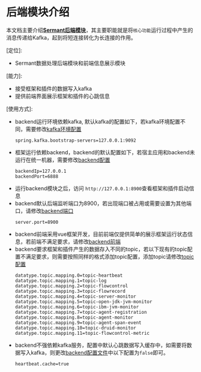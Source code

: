 # 后端模块介绍

本文档主要介绍[**Sermant后端模块**](https://github.com/huaweicloud/Sermant/tree/develop/sermant-backend)，其主要职能就是将`核心功能`运行过程中产生的消息传递给Kafka，起到将短连接转化为长连接的作用。

[定位]: 

- Sermant数据处理后端模块和前端信息展示模块

[能力]: 
- 接受框架和插件的数据写入kafka
- 提供前端界面展示框架和插件的心跳信息

[使用方式]:
- backend运行环境依赖kafka, 默认kafka的配置如下，若kafka环境配置不同，需要修改[kafka环境配置](https://github.com/huaweicloud/Sermant/tree/develop/sermant-backend/src/main/resources/application.properties)
  ```properties
  spring.kafka.bootstrap-servers=127.0.0.1:9092
  ```
- 框架运行依赖backend，backend的默认配置如下，若宿主应用和backend未运行在统一机器，需要修改[backend配置](https://github.com/huaweicloud/Sermant/tree/develop/sermant-agentcore/sermant-agentcore-premain/src/main/resources/config/bootstrap.properties)
    ```properties
    backendIp=127.0.0.1
    backendPort=6888
    ```
- 运行backend模块之后，访问 `http://127.0.0.1:8900`查看框架和插件启动信息
  <MyImage src="/docs-img/backend_sermant_info.png"></MyImage>
- backend默认后端监听端口为8900，若出现端口被占用或需要设置为其他端口，请修改[backend端口](https://github.com/huaweicloud/Sermant/tree/develop/sermant-backend/src/main/resources/application.properties)
  ```properties
  server.port=8900
  ```
- backend前端采用vue框架开发，目前前端仅提供简单的展示框架运行状态信息，若前端不满足要求，请修改[backend前端](https://github.com/huaweicloud/Sermant/tree/develop/sermant-backend/src/main/webapp)
- backend要求框架和插件产生的数据存入不同的topic，若以下现有的topic配置不满足要求，则需要按照同样的格式添加topic配置，添加topic请修改[topic配置](https://github.com/huaweicloud/Sermant/tree/develop/sermant-backend/src/main/resources/application.properties)
  ```properties
  datatype.topic.mapping.0=topic-heartbeat
  datatype.topic.mapping.1=topic-log
  datatype.topic.mapping.2=topic-flowcontrol
  datatype.topic.mapping.3=topic-flowrecord
  datatype.topic.mapping.4=topic-server-monitor
  datatype.topic.mapping.5=topic-open-jdk-jvm-monitor
  datatype.topic.mapping.6=topic-ibm-jvm-monitor
  datatype.topic.mapping.7=topic-agent-registration
  datatype.topic.mapping.8=topic-agent-monitor
  datatype.topic.mapping.9=topic-agent-span-event
  datatype.topic.mapping.10=topic-druid-monitor
  datatype.topic.mapping.11=topic-flowcontrol-metric
  ```
- backend不强依赖kafka服务，配置中默认心跳数据写入缓存中，如需要将数据写入kafka，则更改[backend配置文件](https://github.com/huaweicloud/Sermant/tree/develop/sermant-backend/src/main/resources/application.properties)中以下配置为`false`即可。
  ```properties
  heartbeat.cache=true
  ```
